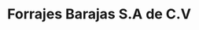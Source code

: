 ---
title: "Forrajes Barajas S.A de C.V"
url: /las-varas/forrajes-barajas-s-a-de-c-v/
shop: Landwirtschaftlich
---